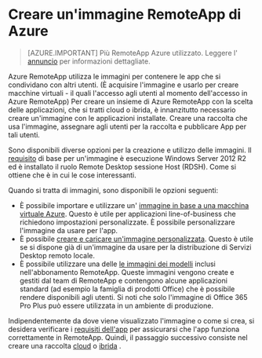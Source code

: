 <properties
    pageTitle="Creare un'immagine di Azure RemoteApp | Microsoft Azure"
    description="Informazioni sulle opzioni disponibili per la creazione di immagini per RemoteApp di Azure"
    services="remoteapp"
    documentationCenter=""
    authors="lizap"
    manager="mbaldwin" />

<tags
    ms.service="remoteapp"
    ms.workload="compute"
    ms.tgt_pltfrm="na"
    ms.devlang="na"
    ms.topic="article"
    ms.date="08/15/2016"
    ms.author="elizapo" />



# <a name="create-an-azure-remoteapp-image"></a>Creare un'immagine RemoteApp di Azure

> [AZURE.IMPORTANT]
> Più RemoteApp Azure utilizzato. Leggere l' [annuncio](https://go.microsoft.com/fwlink/?linkid=821148) per informazioni dettagliate.

Azure RemoteApp utilizza le immagini per contenere le app che si condividano con altri utenti. (È acquisire l'immagine e usarlo per creare macchine virtuali - il quali l'accesso agli utenti al momento dell'accesso in Azure RemoteApp) Per creare un insieme di Azure RemoteApp con la scelta delle applicazioni, che si tratti cloud o ibrida, è innanzitutto necessario creare un'immagine con le applicazioni installate. Creare una raccolta che usa l'immagine, assegnare agli utenti per la raccolta e pubblicare App per tali utenti.

Sono disponibili diverse opzioni per la creazione e utilizzo delle immagini. Il [requisito](remoteapp-imagereqs.md) di base per un'immagine è esecuzione Windows Server 2012 R2 ed è installato il ruolo Remote Desktop sessione Host (RDSH). Come si ottiene che è in cui le cose interessanti.

Quando si tratta di immagini, sono disponibili le opzioni seguenti:

- È possibile importare e utilizzare un' [immagine in base a una macchina virtuale Azure](remoteapp-image-on-azurevm.md). Questo è utile per applicazioni line-of-business che richiedono impostazioni personalizzate. È possibile personalizzare l'immagine da usare per l'app.
- È possibile [creare e caricare un'immagine personalizzata](remoteapp-create-custom-image.md). Questo è utile se si dispone già di un'immagine da usare per la distribuzione di Servizi Desktop remoto locale.
- È possibile utilizzare una delle [le immagini dei modelli](remoteapp-images.md) inclusi nell'abbonamento RemoteApp. Queste immagini vengono create e gestiti dal team di RemoteApp e contengono alcune applicazioni standard (ad esempio la famiglia di prodotti Office) che è possibile rendere disponibili agli utenti. Si noti che solo l'immagine di Office 365 Pro Plus può essere utilizzata in un ambiente di produzione.

Indipendentemente da dove viene visualizzato l'immagine o come si crea, si desidera verificare i [requisiti dell'app](remoteapp-appreqs.md) per assicurarsi che l'app funziona correttamente in RemoteApp. Quindi, il passaggio successivo consiste nel creare una raccolta [cloud](remoteapp-create-cloud-deployment.md) o [ibrida](remoteapp-create-hybrid-deployment.md) .
